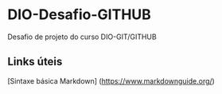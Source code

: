 # DIO-Desafio-GITHUB
Desafio de projeto do curso DIO-GIT/GITHUB

## Links úteis 
[Sintaxe básica Markdown] (https://www.markdownguide.org/)
